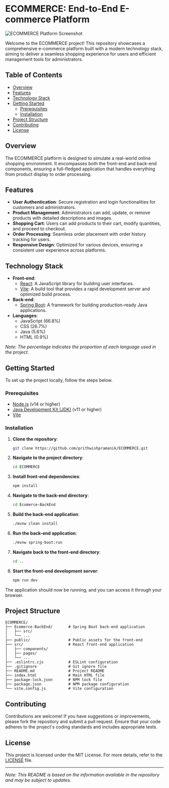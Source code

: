 # ECOMMERCE: End-to-End E-commerce Platform

![ECOMMERCE Platform Screenshot](screenshot.png)

Welcome to the ECOMMERCE project! This repository showcases a comprehensive e-commerce platform built with a modern technology stack, aiming to deliver a seamless shopping experience for users and efficient management tools for administrators.

## Table of Contents

- [Overview](#overview)
- [Features](#features)
- [Technology Stack](#technology-stack)
- [Getting Started](#getting-started)
  - [Prerequisites](#prerequisites)
  - [Installation](#installation)
- [Project Structure](#project-structure)
- [Contributing](#contributing)
- [License](#license)

## Overview

The ECOMMERCE platform is designed to simulate a real-world online shopping environment. It encompasses both the front-end and back-end components, ensuring a full-fledged application that handles everything from product display to order processing.

## Features

- **User Authentication**: Secure registration and login functionalities for customers and administrators.
- **Product Management**: Administrators can add, update, or remove products with detailed descriptions and images.
- **Shopping Cart**: Users can add products to their cart, modify quantities, and proceed to checkout.
- **Order Processing**: Seamless order placement with order history tracking for users.
- **Responsive Design**: Optimized for various devices, ensuring a consistent user experience across platforms.

## Technology Stack

- **Front-end**:
  - [React](https://reactjs.org/): A JavaScript library for building user interfaces.
  - [Vite](https://vitejs.dev/): A build tool that provides a rapid development server and optimized build process.
- **Back-end**:
  - [Spring Boot](https://spring.io/projects/spring-boot): A framework for building production-ready Java applications.
- **Languages**:
  - JavaScript (66.8%)
  - CSS (26.7%)
  - Java (5.6%)
  - HTML (0.9%)

*Note: The percentage indicates the proportion of each language used in the project.*

## Getting Started

To set up the project locally, follow the steps below.

### Prerequisites

- [Node.js](https://nodejs.org/en/) (v14 or higher)
- [Java Development Kit (JDK)](https://www.oracle.com/java/technologies/javase-jdk11-downloads.html) (v11 or higher)
- [Vite](https://vitejs.dev/)

### Installation

1. **Clone the repository**:

   ```bash
   git clone https://github.com/prithwishpramanik/ECOMMERCE.git
   ```

2. **Navigate to the project directory**:

   ```bash
   cd ECOMMERCE
   ```

3. **Install front-end dependencies**:

   ```bash
   npm install
   ```

4. **Navigate to the back-end directory**:

   ```bash
   cd Ecomerce-BackEnd
   ```

5. **Build the back-end application**:

   ```bash
   ./mvnw clean install
   ```

6. **Run the back-end application**:

   ```bash
   ./mvnw spring-boot:run
   ```

7. **Navigate back to the front-end directory**:

   ```bash
   cd ..
   ```

8. **Start the front-end development server**:

   ```bash
   npm run dev
   ```

The application should now be running, and you can access it through your browser.

## Project Structure

```
ECOMMERCE/
├── Ecomerce-BackEnd/       # Spring Boot back-end application
│   ├── src/
│   └── ...
├── public/                 # Public assets for the front-end
├── src/                    # React front-end application
│   ├── components/
│   ├── pages/
│   └── ...
├── .eslintrc.cjs           # ESLint configuration
├── .gitignore              # Git ignore file
├── README.md               # Project README
├── index.html              # Main HTML file
├── package-lock.json       # NPM lock file
├── package.json            # NPM package configuration
└── vite.config.js          # Vite configuration
```

## Contributing

Contributions are welcome! If you have suggestions or improvements, please fork the repository and submit a pull request. Ensure that your code adheres to the project's coding standards and includes appropriate tests.

## License

This project is licensed under the MIT License. For more details, refer to the [LICENSE](LICENSE) file.

---

*Note: This README is based on the information available in the repository and may be subject to updates.* 